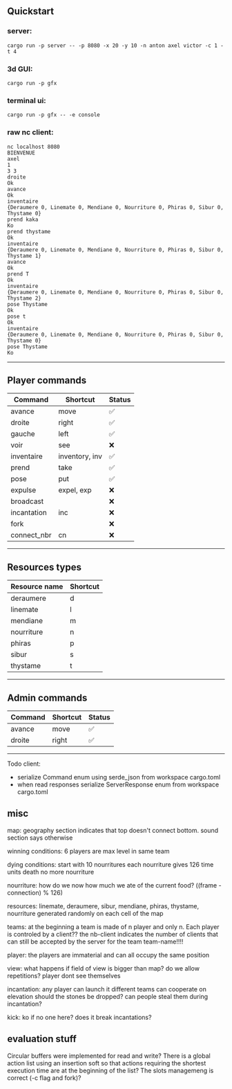 ## Quickstart

### server:

```shell
cargo run -p server -- -p 8080 -x 20 -y 10 -n anton axel victor -c 1 -t 4
```

### 3d GUI:

```shell
cargo run -p gfx
```

### terminal ui:

```shell
cargo run -p gfx -- -e console
```

### raw nc client:

```
nc localhost 8080
BIENVENUE
axel
1
3 3
droite
Ok
avance
Ok
inventaire    
{Deraumere 0, Linemate 0, Mendiane 0, Nourriture 0, Phiras 0, Sibur 0, Thystame 0}
prend kaka
Ko
prend thystame
Ok
inventaire
{Deraumere 0, Linemate 0, Mendiane 0, Nourriture 0, Phiras 0, Sibur 0, Thystame 1}
avance
Ok
prend T  
Ok
inventaire
{Deraumere 0, Linemate 0, Mendiane 0, Nourriture 0, Phiras 0, Sibur 0, Thystame 2}
pose Thystame
Ok
pose t
Ok
inventaire
{Deraumere 0, Linemate 0, Mendiane 0, Nourriture 0, Phiras 0, Sibur 0, Thystame 0}
pose Thystame
Ko
```

---

## Player commands

| Command     | Shortcut       | Status |
|-------------|----------------|--------|
| avance      | move           | ✅      |
| droite      | right          | ✅      |
| gauche      | left           | ✅      |
| voir        | see            | ❌      |
| inventaire  | inventory, inv | ✅      |
| prend       | take           | ✅      |
| pose        | put            | ✅      |
| expulse     | expel, exp     | ❌      |
| broadcast   |                | ❌      |
| incantation | inc            | ❌      |
| fork        |                | ❌      |
| connect_nbr | cn             | ❌      |

---

## Resources types

| Resource name | Shortcut |
|---------------|----------|
| deraumere     | d        |
| linemate      | l        |
| mendiane      | m        |
| nourriture    | n        |
| phiras        | p        |
| sibur         | s        |
| thystame      | t        |

---

## Admin commands

| Command | Shortcut | Status |
|---------|----------|--------|
| avance  | move     | ✅      |
| droite  | right    | ✅      |

---


Todo client:

- serialize Command enum using serde_json from workspace cargo.toml
- when read responses serialize ServerResponse enum from workspace cargo.toml

## misc

map:
geography section indicates that top doesn't connect bottom. sound section says otherwise

winning conditions:
6 players are max level in same team

dying conditions:
start with 10 nourritures
each nourriture gives 126 time units
death no more nourriture

nourriture:
how do we now how much we ate of the current food? ((frame - connection) % 126)

resources:
linemate, deraumere, sibur, mendiane, phiras, thystame, nourriture generated randomly on each cell of the map

teams:
at the beginning a team is made of n player and only n. Each player is controled by a client??
the nb-client indicates the number of clients that can still be accepted by the server for the team team-name!!!!

player:
the players are immaterial and can all occupy the same position

view:
what happens if field of view is bigger than map? do we allow repetitions?
player dont see themselves

incantation:
any player can launch it
different teams can cooperate on elevation
should the stones be dropped?
can people steal them during incantation?

kick:
ko if no one here?
does it break incantations?

## evaluation stuff

Circular buffers were implemented for read and write?
There is a global action list using an insertion soft so that actions requiring the shortest execution time are at the
beginning of the list?
The slots managemeng is correct (-c flag and fork)?